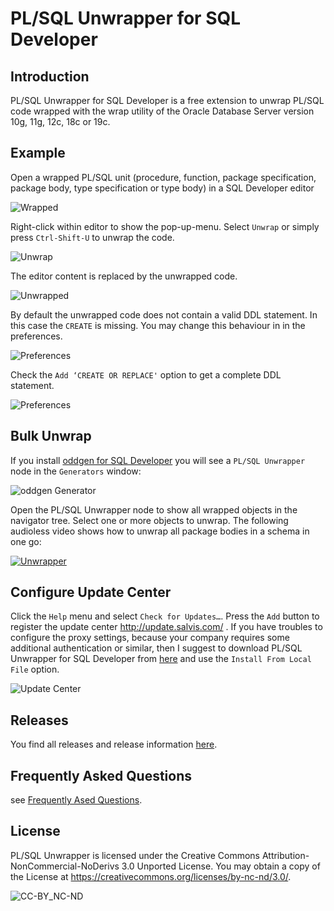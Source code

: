 # PL/SQL Unwrapper for SQL Developer

## Introduction

PL/SQL Unwrapper for SQL Developer is a free extension to unwrap PL/SQL code wrapped with the wrap utility of the Oracle Database Server version 10g, 11g, 12c, 18c or 19c.

## Example

Open a wrapped PL/SQL unit (procedure, function, package specification, package body, type specification or type body) in a SQL Developer editor

![Wrapped](images/unwrapper-1.png)

Right-click within editor to show the pop-up-menu. Select `Unwrap` or simply press `Ctrl-Shift-U` to unwrap the code.

![Unwrap](images/unwrapper-2.png)

The editor content is replaced by the unwrapped code.

![Unwrapped](images/unwrapper-3.png)

By default the unwrapped code does not contain a valid DDL statement. In this case the `CREATE` is missing. You may change this behaviour in in the preferences.

![Preferences](images/unwrapper-4.png)

Check the `Add ‘CREATE OR REPLACE'` option to get a complete DDL statement.

![Preferences](images/unwrapper-5.png)

## Bulk Unwrap

If you install [oddgen for SQL Developer](https://www.oddgen.org/) you will see a `PL/SQL Unwrapper` node in the `Generators` window:

![oddgen Generator](images/generators.png)

Open the PL/SQL Unwrapper node to show all wrapped objects in the navigator tree. Select one or more objects to unwrap. The following audioless video shows how to unwrap all package bodies in a schema in one go:

[![Unwrapper](images/unwrapper.png)](https://trivadis.github.io/plsql-unwrapper-sqldev/unwrapper.mp4)

## Configure Update Center

Click the `Help` menu and select `Check for Updates…`. Press the `Add` button to register the update center http://update.salvis.com/ . If you have troubles to configure the proxy settings, because your company requires some additional authentication or similar, then I suggest to download PL/SQL Unwrapper for SQL Developer from [here](https://github.com/Trivadis/plsql-unwrapper-sqldev/releases) and use the `Install From Local File` option.

![Update Center](images/salvis-update-center.png)

## Releases

You find all releases and release information [here](https://github.com/Trivadis/plsql-unwrapper-sqldev/releases).

## Frequently Asked Questions

see [Frequently Ased Questions](FAQ.md).

## License

PL/SQL Unwrapper is licensed under the Creative Commons Attribution-NonCommercial-NoDerivs 3.0 Unported License. You may obtain a copy of the License at https://creativecommons.org/licenses/by-nc-nd/3.0/.

![CC-BY_NC-ND](images/CC-BY-NC-ND.png)
